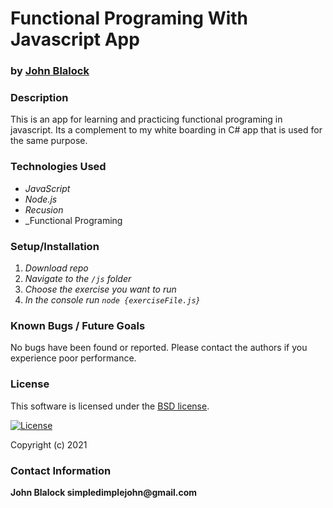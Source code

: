 # __Functional Programing With Javascript App__
### by [John Blalock](https://github.com/simpledimplejohn) 

### __Description__
This is an app for learning and practicing functional programing in javascript.  Its a complement to my white boarding in C# app that is used for the same purpose.

### __Technologies Used__

* _JavaScript_
* _Node.js_
* _Recusion_
* _Functional Programing



### __Setup/Installation__

1. _Download repo_ 
2. _Navigate to the `/js` folder_
3. _Choose the exercise you want to run_
4. _In the console run `node {exerciseFile.js}`_


### __Known Bugs / Future Goals__
No bugs have been found or reported. Please contact the authors if you experience poor performance.



### __License__
This software is licensed under the [BSD license](license.txt).

[![License](https://img.shields.io/badge/License-BSD%202--Clause-orange.svg)](https://opensource.org/licenses/BSD-2-Clause)

Copyright (c) 2021 

### __Contact Information__
 __John Blalock simpledimplejohn@gmail.com__
